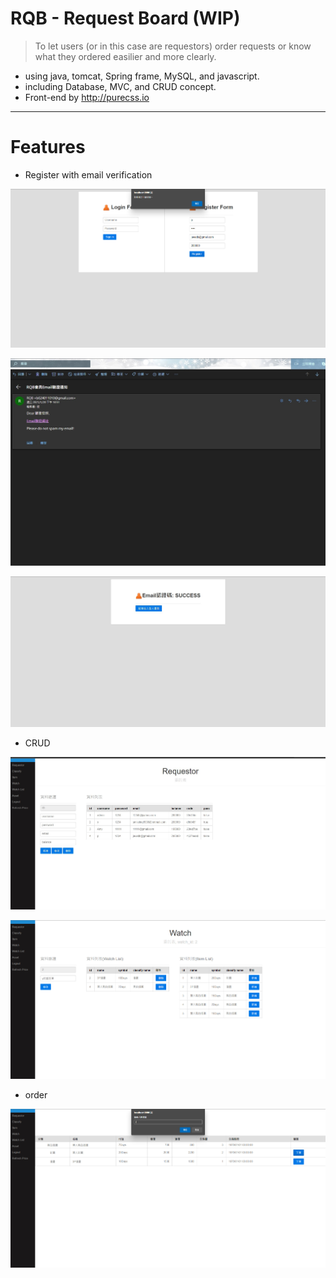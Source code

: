 # RQB - Request Board (WIP)
> To let users (or in this case are requestors) order requests or know what they ordered easilier and more clearly.

- using java, tomcat, Spring frame, MySQL, and javascript.
- including Database, MVC, and CRUD concept.
- Front-end by http://purecss.io
----
# Features
- Register with email verification

![image](https://github.com/Stille-W/RQB/blob/master/pic/register.jpg)

![image](https://github.com/Stille-W/RQB/blob/master/pic/email%20verifying.jpg)

![image](https://github.com/Stille-W/RQB/blob/master/pic/email%20verifying-1.jpg)

- CRUD

![image](https://github.com/Stille-W/RQB/blob/master/pic/CRUD.jpg)

![image](https://github.com/Stille-W/RQB/blob/master/pic/CRUD-1%20.jpg)

- order

![image](https://github.com/Stille-W/RQB/blob/master/pic/order.jpg)
